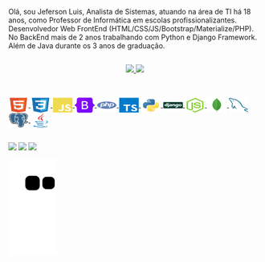 Olá, sou Jeferson Luis, Analista de Sistemas, 
atuando na área de TI há 18 anos, como Professor de Informática em escolas 
profissionalizantes. Desenvolvedor Web FrontEnd (HTML/CSS/JS/Bootstrap/Materialize/PHP).
No BackEnd mais de 2 anos trabalhando com Python e Django Framework.
Além de Java durante os 3 anos de graduação.

##

<div align="center">
  <a href="https://github.com/jgjefersonluis">
  <img height="180em" src="https://github-readme-stats.vercel.app/api?username=jgjefersonluis&show_icons=true&theme=dracula&include_all_commits=true&count_private=true"/>
  <img height="180em" src="https://github-readme-stats.vercel.app/api/top-langs/?username=jgjefersonluis&layout=compact&langs_count=7&theme=dracula"/>
</div>
 
  ##
  
<div style="display: inline_block"><br>
    <img align="center" alt="jgjefersonluis-HTML" height="30" width="40" src="https://raw.githubusercontent.com/devicons/devicon/master/icons/html5/html5-original.svg">
    <img align="center" alt="jgjefersonluis-CSS" height="30" width="40" src="https://raw.githubusercontent.com/devicons/devicon/master/icons/css3/css3-original.svg">
  <img align="center" alt="jgjefersonluis-Js" height="30" width="40" src="https://raw.githubusercontent.com/devicons/devicon/master/icons/javascript/javascript-plain.svg">
    <img align="center" alt="jgjefersonluis-Bootstrap" height="30" width="40" src="https://raw.githubusercontent.com/devicons/devicon/master/icons/bootstrap/bootstrap-original.svg">
  <img align="center" alt="jgjefersonluis-PHP" height="30" width="40" src="https://raw.githubusercontent.com/devicons/devicon/master/icons/php/php-plain.svg">
  <img align="center" alt="jgjefersonluis-Ts" height="30" width="40" src="https://raw.githubusercontent.com/devicons/devicon/master/icons/typescript/typescript-plain.svg">
   <img align="center" alt="jgjefersonluis-Python" height="30" width="40" src="https://raw.githubusercontent.com/devicons/devicon/master/icons/python/python-original.svg">
  <img align="center" alt="jgjefersonluis-Dj Django" height="30" width="40" src="https://raw.githubusercontent.com/devicons/devicon/master/icons/django/django-original.svg">
  <img align="center" alt="jgjefersonluis-NodeJs" height="30" width="40" src="https://raw.githubusercontent.com/devicons/devicon/master/icons/nodejs/nodejs-original.svg">
  <img align="center" alt="jgjefersonluis-MongoDB" height="30" width="40" src="https://raw.githubusercontent.com/devicons/devicon/master/icons/mongodb/mongodb-original.svg">
  <img align="center" alt="jgjefersonluis-MySQL" height="30" width="40" src="https://raw.githubusercontent.com/devicons/devicon/master/icons/mysql/mysql-original.svg">
  <img align="center" alt="jgjefersonluis-MySQL" height="30" width="40" src="https://raw.githubusercontent.com/devicons/devicon/master/icons/postgresql/postgresql-original.svg">
   <img align="center" alt="jgjefersonluis-Java" height="30" width="40" src="https://raw.githubusercontent.com/devicons/devicon/master/icons/java/java-original.svg">
  
  
  
</div>
  
  ##
 
<div> 

  <a href="https://www.linkedin.com/in/jeferson-luis-moraes-gonçalves-68537374" target="_blank"><img src="https://img.shields.io/badge/-LinkedIn-%230077B5?style=for-the-badge&logo=linkedin&logoColor=white" target="_blank"></a>
  <a href="https://instagram.com/jlmg0705" target="_blank"><img src="https://img.shields.io/badge/-Instagram-%23E4405F?style=for-the-badge&logo=instagram&logoColor=white" target="_blank"></a>
  <a href = "mailto:jgjefersonluis@gmail.com"><img src="https://img.shields.io/badge/Gmail-D14836?style=for-the-badge&logo=gmail&logoColor=white" target="_blank"></a>
  
 
  ![Snake animation](https://github.com/rafaballerini/rafaballerini/blob/output/github-contribution-grid-snake.svg)
</div>

